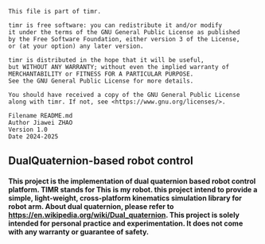  
    This file is part of timr.
 
    timr is free software: you can redistribute it and/or modify 
    it under the terms of the GNU General Public License as published 
    by the Free Software Foundation, either version 3 of the License, 
    or (at your option) any later version.
 
    timr is distributed in the hope that it will be useful, 
    but WITHOUT ANY WARRANTY; without even the implied warranty of 
    MERCHANTABILITY or FITNESS FOR A PARTICULAR PURPOSE. 
    See the GNU General Public License for more details.
 
    You should have received a copy of the GNU General Public License
    along with timr. If not, see <https://www.gnu.org/licenses/>.

    Filename README.md
    Author Jiawei ZHAO
	Version 1.0
	Date 2024-2025


## DualQuaternion-based robot control

#### This project is the implementation of dual quaternion based robot control platform. TIMR stands for This is my robot. this project intend to provide a simple, light-weight, cross-platform kinematics simulation library for robot arm. About dual quaternion, please refer to https://en.wikipedia.org/wiki/Dual_quaternion. This project is solely intended for personal practice and experimentation. It does not come with any warranty or guarantee of safety.


